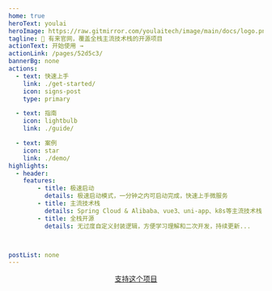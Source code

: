 ```yaml
---
home: true
heroText: youlai
heroImage: https://raw.gitmirror.com/youlaitech/image/main/docs/logo.png
tagline: 🚀 有来官网，覆盖全栈主流技术栈的开源项目
actionText: 开始使用 →
actionLink: /pages/52d5c3/
bannerBg: none
actions:
  - text: 快速上手
    link: ./get-started/
    icon: signs-post
    type: primary

  - text: 指南
    icon: lightbulb
    link: ./guide/

  - text: 案例
    icon: star
    link: ./demo/
highlights:
  - header:
    features:
        - title: 极速启动
          details: 极速启动模式，一分钟之内可启动完成，快速上手微服务
        - title: 主流技术栈
          details: Spring Cloud & Alibaba、vue3、uni-app、k8s等主流技术栈
        - title: 全栈开源
          details: 无过度自定义封装逻辑，方便学习理解和二次开发，持续更新...



postList: none
---
```

<p align="center">
  <a class="become-sponsor" href="/pages/1b12ed/">支持这个项目</a>
</p>
